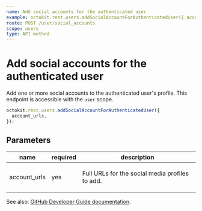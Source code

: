 ```yaml
---
name: Add social accounts for the authenticated user
example: octokit.rest.users.addSocialAccountForAuthenticatedUser({ account_urls })
route: POST /user/social_accounts
scope: users
type: API method
---
```


# Add social accounts for the authenticated user

Add one or more social accounts to the authenticated user's profile. This endpoint is accessible with the `user` scope.

```js
octokit.rest.users.addSocialAccountForAuthenticatedUser({
  account_urls,
});
```

## Parameters

<table>
  <thead>
    <tr>
      <th>name</th>
      <th>required</th>
      <th>description</th>
    </tr>
  </thead>
  <tbody>
    <tr><td>account_urls</td><td>yes</td><td>

Full URLs for the social media profiles to add.

</td></tr>
  </tbody>
</table>

See also: [GitHub Developer Guide documentation](https://docs.github.com/rest/users/social-accounts#add-social-accounts-for-the-authenticated-user).
